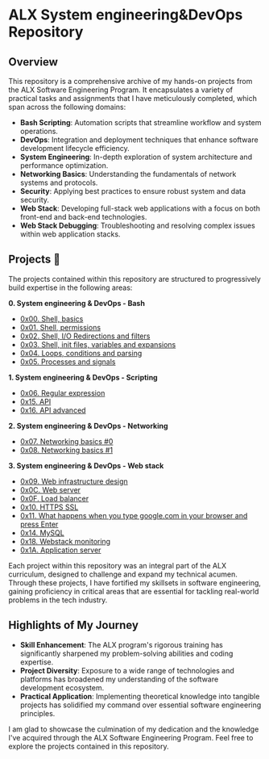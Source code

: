 # ALX System engineering&DevOps Repository

## Overview

This repository is a comprehensive archive of my hands-on projects from the ALX Software Engineering Program. It encapsulates 
a variety of practical tasks and assignments that I have meticulously completed, which span across the following domains:

  * **Bash Scripting**: Automation scripts that streamline workflow and system operations.
  * **DevOps**: Integration and deployment techniques that enhance software development lifecycle efficiency.
  * **System Engineering**: In-depth exploration of system architecture and performance optimization.
  * **Networking Basics**: Understanding the fundamentals of network systems and protocols.
  * **Security**: Applying best practices to ensure robust system and data security.
  * **Web Stack**: Developing full-stack web applications with a focus on both front-end and back-end technologies.
  * **Web Stack Debugging**: Troubleshooting and resolving complex issues within web application stacks.

## Projects :page_with_curl:

The projects contained within this repository are structured to progressively build expertise in the following areas:

**0. System engineering & DevOps - Bash**

  * [0x00. Shell, basics](./0x00-shell_basics)
  * [0x01. Shell, permissions](./0x01-shell_permissions)
  * [0x02. Shell, I/O Redirections and filters](./0x02-shell_redirections)
  * [0x03. Shell, init files, variables and expansions](./0x03-shell_variables_expansions)
  * [0x04. Loops, conditions and parsing](./0x04-loops_conditions_and_parsing)
  * [0x05. Processes and signals](./0x05-processes_and_signals)

**1. System engineering & DevOps - Scripting**

  * [0x06. Regular expression](./0x06-regular_expressions)
  * [0x15. API ](./0x15-api)
  * [0x16. API advanced](./0x16-api_advanced)   

**2. System engineering & DevOps - Networking**

  * [0x07. Networking basics #0](./0x07-networking_basics)
  * [0x08. Networking basics #1](./0x08-networking_basics_2)

**3. System engineering & DevOps - Web stack**

  * [0x09. Web infrastructure design](./0x09-web_infrastructure_design)
  * [0x0C. Web server](./0x0C-web_server)
  * [0x0F. Load balancer](./0x0F-load_balancer)
  * [0x10. HTTPS SSL](./0x10-https_ssl)
  * [ 0x11. What happens when you type google.com in your browser and press Enter](./0x11-what_happens_when_your_type_google_com_in_your_browser_and_press_enter)
  * [0x14. MySQL](./0x14-mysql)
  * [0x18. Webstack monitoring](./0x18-webstack_monitoring)
  * [0x1A. Application server](./0x1A-application_server) 

Each project within this repository was an integral part of the ALX curriculum, designed to challenge and expand my technical acumen. 
Through these projects, I have fortified my skillsets in software engineering, gaining proficiency in critical areas that are essential 
for tackling real-world problems in the tech industry.

## Highlights of My Journey

- **Skill Enhancement**: The ALX program's rigorous training has significantly sharpened my problem-solving abilities and coding expertise.
- **Project Diversity**: Exposure to a wide range of technologies and platforms has broadened my understanding of the software development ecosystem.
- **Practical Application**: Implementing theoretical knowledge into tangible projects has solidified my command over essential software 
engineering principles.

I am glad to showcase the culmination of my dedication and the knowledge I've acquired through the ALX Software Engineering Program. Feel free 
to explore the projects contained in this repository.
